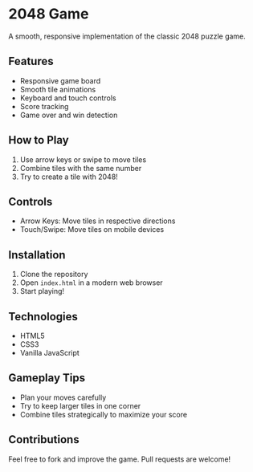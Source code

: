 # 2048 Game

A smooth, responsive implementation of the classic 2048 puzzle game.

## Features

- Responsive game board
- Smooth tile animations
- Keyboard and touch controls
- Score tracking
- Game over and win detection

## How to Play

1. Use arrow keys or swipe to move tiles
2. Combine tiles with the same number
3. Try to create a tile with 2048!

## Controls

- Arrow Keys: Move tiles in respective directions
- Touch/Swipe: Move tiles on mobile devices

## Installation

1. Clone the repository
2. Open `index.html` in a modern web browser
3. Start playing!

## Technologies

- HTML5
- CSS3
- Vanilla JavaScript

## Gameplay Tips

- Plan your moves carefully
- Try to keep larger tiles in one corner
- Combine tiles strategically to maximize your score

## Contributions

Feel free to fork and improve the game. Pull requests are welcome!
